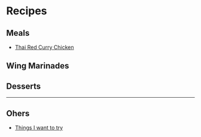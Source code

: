 # Recipes

## Meals

* [Thai Red Curry Chicken](thai_red_curry_chicken.html)

## Wing Marinades

## Desserts

----

## Ohers

* [Things I want to try](to_try.html)

